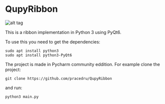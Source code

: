 # QupyRibbon
![alt tag](http://i.imgur.com/ry2SudV.png)

This is a ribbon implementation in Python 3 using PyQt6.

To use this you need to get the dependencies:
```
sudo apt install python3
sudo apt install python3-PyQt6
```

The project is made in Pycharm community eddition.
For example clone the project:
```
git clone https://github.com/pracedru/QupyRibbon
```
and run:
```
python3 main.py
```
